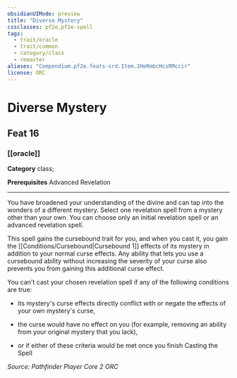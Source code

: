 ```yaml
---
obsidianUIMode: preview
title: "Diverse Mystery"
cssclasses: pf2e,pf2e-spell
tags:
  - trait/oracle
  - trait/common
  - category/class
  - remaster
aliases: "Compendium.pf2e.feats-srd.Item.2HeRmbcHcsRMccir"
license: ORC
---
```

# Diverse Mystery
## Feat 16
### [[oracle]]

**Category** class; 



**Prerequisites** Advanced Revelation
* * *
You have broadened your understanding of the divine and can tap into the wonders of a different mystery. Select one revelation spell from a mystery other than your own. You can choose only an initial revelation spell or an advanced revelation spell.

This spell gains the cursebound trait for you, and when you cast it, you gain the [[Conditions/Cursebound|Cursebound 1]] effects of its mystery in addition to your normal curse effects. Any ability that lets you use a cursebound ability without increasing the severity of your curse also prevents you from gaining this additional curse effect.

You can't cast your chosen revelation spell if any of the following conditions are true:

*   its mystery's curse effects directly conflict with or negate the effects of your own mystery's curse,
    
*   the curse would have no effect on you (for example, removing an ability from your original mystery that you lack),
    
*   or if either of these criteria would be met once you finish Casting the Spell

*Source: Pathfinder Player Core 2*
*ORC*